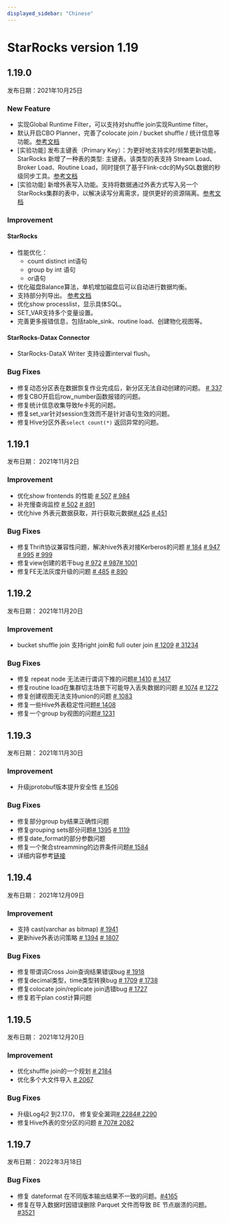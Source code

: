 ```yaml
---
displayed_sidebar: "Chinese"
---
```


# StarRocks version 1.19

## 1.19.0

发布日期：2021年10月25日

### New Feature

* 实现Global Runtime Filter，可以支持对shuffle join实现Runtime filter。
* 默认开启CBO Planner，完善了colocate join / bucket shuffle / 统计信息等功能。[参考文档](https://docs.starrocks.io/zh/docs/using_starrocks/Cost_based_optimizer/)
* [实验功能] 发布主键表（Primary Key）：为更好地支持实时/频繁更新功能，StarRocks 新增了一种表的类型: 主键表。该类型的表支持 Stream Load、Broker Load、Routine Load，同时提供了基于Flink-cdc的MySQL数据的秒级同步工具。[参考文档](https://docs.starrocks.io/zh/docs/table_design/table_types/primary_key_table/)
* [实验功能] 新增外表写入功能。支持将数据通过外表方式写入另一个StarRocks集群的表中，以解决读写分离需求，提供更好的资源隔离。[参考文档](https://docs.starrocks.io/zh/docs/data_source/External_table/)

### Improvement

#### StarRocks

* 性能优化：
  * count distinct int语句
  * group by int 语句
  * or语句
* 优化磁盘Balance算法，单机增加磁盘后可以自动进行数据均衡。
* 支持部分列导出。 [参考文档](https://docs.starrocks.io/zh/docs/unloading/Export/)
* 优化show processlist，显示具体SQL。
* SET_VAR支持多个变量设置。
* 完善更多报错信息，包括table_sink、routine load、创建物化视图等。

#### StarRocks-Datax Connector

* StarRocks-DataX Writer 支持设置interval flush。

### Bug Fixes

* 修复动态分区表在数据恢复作业完成后，新分区无法自动创建的问题。 [# 337](https://github.com/StarRocks/starrocks/issues/337)
* 修复CBO开启后row_number函数报错的问题。
* 修复统计信息收集导致fe卡死的问题。
* 修复set_var针对session生效而不是针对语句生效的问题。
* 修复Hive分区外表`select count(*)` 返回异常的问题。

## 1.19.1

发布日期： 2021年11月2日

### Improvement

* 优化show frontends 的性能 [# 507](https://github.com/StarRocks/starrocks/pull/507) [# 984](https://github.com/StarRocks/starrocks/pull/984)
* 补充慢查询监控 [# 502](https://github.com/StarRocks/starrocks/pull/502) [# 891](https://github.com/StarRocks/starrocks/pull/891)
* 优化hive 外表元数据获取，并行获取元数据[# 425](https://github.com/StarRocks/starrocks/pull/425) [# 451](https://github.com/StarRocks/starrocks/pull/451)

### Bug Fixes

* 修复Thrift协议兼容性问题，解决hive外表对接Kerberos的问题 [# 184](https://github.com/StarRocks/starrocks/pull/184) [# 947](https://github.com/StarRocks/starrocks/pull/947) [# 995](https://github.com/StarRocks/starrocks/pull/995) [# 999](https://github.com/StarRocks/starrocks/pull/999)
* 修复view创建的若干bug [# 972](https://github.com/StarRocks/starrocks/pull/972) [# 987](https://github.com/StarRocks/starrocks/pull/987)[# 1001](https://github.com/StarRocks/starrocks/pull/1001)
* 修复FE无法灰度升级的问题 [# 485](https://github.com/StarRocks/starrocks/pull/485) [# 890](https://github.com/StarRocks/starrocks/pull/890)

## 1.19.2

发布日期： 2021年11月20日

### Improvement

* bucket shuffle join 支持right join和 full outer join [# 1209](https://github.com/StarRocks/starrocks/pull/1209)  [# 31234](https://github.com/StarRocks/starrocks/pull/1234)

### Bug Fixes

* 修复 repeat node 无法进行谓词下推的问题[# 1410](https://github.com/StarRocks/starrocks/pull/1410) [# 1417](https://github.com/StarRocks/starrocks/pull/1417)
* 修复routine load在集群切主场景下可能导入丢失数据的问题 [# 1074](https://github.com/StarRocks/starrocks/pull/1074) [# 1272](https://github.com/StarRocks/starrocks/pull/1272)
* 修复创建视图无法支持union的问题 [# 1083](https://github.com/StarRocks/starrocks/pull/1083)
* 修复一些Hive外表稳定性问题[# 1408](https://github.com/StarRocks/starrocks/pull/1408)
* 修复一个group by视图的问题[# 1231](https://github.com/StarRocks/starrocks/pull/1231)

## 1.19.3

发布日期： 2021年11月30日

### Improvement

* 升级jprotobuf版本提升安全性 [# 1506](https://github.com/StarRocks/starrocks/issues/1506)

### Bug Fixes

* 修复部分group by结果正确性问题
* 修复grouping sets部分问题[# 1395](https://github.com/StarRocks/starrocks/issues/1395) [# 1119](https://github.com/StarRocks/starrocks/pull/1119)
* 修复date_format的部分参数问题
* 修复一个聚合streamming的边界条件问题[# 1584](https://github.com/StarRocks/starrocks/pull/1584)
* 详细内容参考[链接](https://github.com/StarRocks/starrocks/compare/1.19.2...1.19.3)

## 1.19.4

发布日期： 2021年12月09日

### Improvement

* 支持 cast(varchar as bitmap) [# 1941](https://github.com/StarRocks/starrocks/pull/1941)
* 更新hive外表访问策略 [# 1394](https://github.com/StarRocks/starrocks/pull/1394) [# 1807](https://github.com/StarRocks/starrocks/pull/1807)

### Bug Fixes

* 修复带谓词Cross Join查询结果错误bug [# 1918](https://github.com/StarRocks/starrocks/pull/1918)
* 修复decimal类型，time类型转换bug [# 1709](https://github.com/StarRocks/starrocks/pull/1709) [# 1738](https://github.com/StarRocks/starrocks/pull/1738)
* 修复colocate join/replicate join选错bug [# 1727](https://github.com/StarRocks/starrocks/pull/1727)
* 修复若干plan cost计算问题

## 1.19.5

发布日期： 2021年12月20日

### Improvement

* 优化shuffle join的一个规划 [# 2184](https://github.com/StarRocks/starrocks/pull/2184)
* 优化多个大文件导入 [# 2067](https://github.com/StarRocks/starrocks/pull/2067)

### Bug Fixes

* 升级Log4j2 到2.17.0， 修复安全漏洞[# 2284](https://github.com/StarRocks/starrocks/pull/2284)[# 2290](https://github.com/StarRocks/starrocks/pull/2290)
* 修复Hive外表的空分区的问题 [# 707](https://github.com/StarRocks/starrocks/pull/707)[# 2082](https://github.com/StarRocks/starrocks/pull/2082)

## 1.19.7

发布日期： 2022年3月18日

### Bug Fixes

* 修复 dateformat 在不同版本输出结果不一致的问题。[#4165](https://github.com/StarRocks/starrocks/pull/4165)
* 修复在导入数据时因错误删除 Parquet 文件而导致 BE 节点崩溃的问题。[#3521](https://github.com/StarRocks/starrocks/pull/3521)
